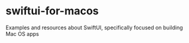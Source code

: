 # swiftui-for-macos
Examples and resources about SwiftUI, specifically focused on building Mac OS apps

